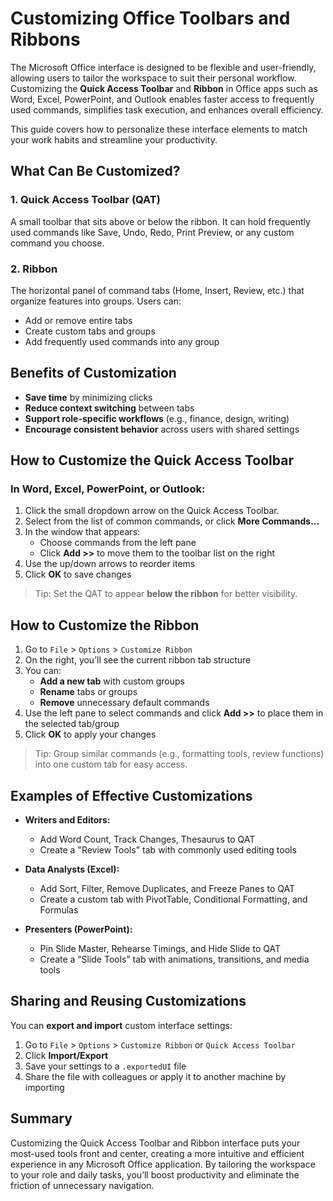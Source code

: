 # Customizing Office Toolbars and Ribbons

The Microsoft Office interface is designed to be flexible and user-friendly, allowing users to tailor the workspace to suit their personal workflow. Customizing the **Quick Access Toolbar** and **Ribbon** in Office apps such as Word, Excel, PowerPoint, and Outlook enables faster access to frequently used commands, simplifies task execution, and enhances overall efficiency.

This guide covers how to personalize these interface elements to match your work habits and streamline your productivity.

## What Can Be Customized?

### 1. **Quick Access Toolbar (QAT)**
A small toolbar that sits above or below the ribbon. It can hold frequently used commands like Save, Undo, Redo, Print Preview, or any custom command you choose.

### 2. **Ribbon**
The horizontal panel of command tabs (Home, Insert, Review, etc.) that organize features into groups. Users can:
- Add or remove entire tabs
- Create custom tabs and groups
- Add frequently used commands into any group

## Benefits of Customization

- **Save time** by minimizing clicks
- **Reduce context switching** between tabs
- **Support role-specific workflows** (e.g., finance, design, writing)
- **Encourage consistent behavior** across users with shared settings

## How to Customize the Quick Access Toolbar

### In Word, Excel, PowerPoint, or Outlook:

1. Click the small dropdown arrow on the Quick Access Toolbar.
2. Select from the list of common commands, or click **More Commands...**
3. In the window that appears:
   - Choose commands from the left pane
   - Click **Add >>** to move them to the toolbar list on the right
4. Use the up/down arrows to reorder items
5. Click **OK** to save changes

> Tip: Set the QAT to appear **below the ribbon** for better visibility.

## How to Customize the Ribbon

1. Go to `File` > `Options` > `Customize Ribbon`
2. On the right, you’ll see the current ribbon tab structure
3. You can:
   - **Add a new tab** with custom groups
   - **Rename** tabs or groups
   - **Remove** unnecessary default commands
4. Use the left pane to select commands and click **Add >>** to place them in the selected tab/group
5. Click **OK** to apply your changes

> Tip: Group similar commands (e.g., formatting tools, review functions) into one custom tab for easy access.

## Examples of Effective Customizations

- **Writers and Editors:**
  - Add Word Count, Track Changes, Thesaurus to QAT
  - Create a "Review Tools" tab with commonly used editing tools

- **Data Analysts (Excel):**
  - Add Sort, Filter, Remove Duplicates, and Freeze Panes to QAT
  - Create a custom tab with PivotTable, Conditional Formatting, and Formulas

- **Presenters (PowerPoint):**
  - Pin Slide Master, Rehearse Timings, and Hide Slide to QAT
  - Create a “Slide Tools” tab with animations, transitions, and media tools

## Sharing and Reusing Customizations

You can **export and import** custom interface settings:

1. Go to `File` > `Options` > `Customize Ribbon` or `Quick Access Toolbar`
2. Click **Import/Export**
3. Save your settings to a `.exportedUI` file
4. Share the file with colleagues or apply it to another machine by importing

## Summary

Customizing the Quick Access Toolbar and Ribbon interface puts your most-used tools front and center, creating a more intuitive and efficient experience in any Microsoft Office application. By tailoring the workspace to your role and daily tasks, you’ll boost productivity and eliminate the friction of unnecessary navigation.
